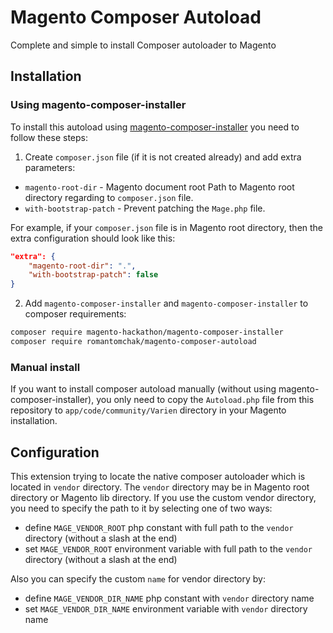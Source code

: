 # Magento Composer Autoload

Complete and simple to install Composer autoloader to Magento

## Installation

### Using magento-composer-installer

To install this autoload using [magento-composer-installer](https://github.com/Cotya/magento-composer-installer) you need to follow these steps:

1. Create `composer.json` file (if it is not created already) and add extra parameters:
 - `magento-root-dir` - Magento document root Path to Magento root directory regarding to `composer.json` file.
 - `with-bootstrap-patch` - Prevent patching the `Mage.php` file.

For example, if your `composer.json` file is in Magento root directory, then the extra configuration should look like this:
 ```json
 "extra": {
     "magento-root-dir": ".",
     "with-bootstrap-patch": false
 }
 ```

 2. Add `magento-composer-installer` and `magento-composer-installer` to composer requirements:

 ```sh
 composer require magento-hackathon/magento-composer-installer
 composer require romantomchak/magento-composer-autoload
 ```

### Manual install

If you want to install composer autoload manually (without using magento-composer-installer), you only need to copy the `Autoload.php` file from this repository to `app/code/community/Varien` directory in your Magento installation.

## Configuration

This extension trying to locate the native composer autoloader which is located in `vendor` directory. The `vendor` directory may be in Magento root directory or Magento lib directory.
If you use the custom vendor directory, you need to specify the path to it by selecting one of two ways:
 - define `MAGE_VENDOR_ROOT` php constant with full path to the `vendor` directory (without a slash at the end)
 - set `MAGE_VENDOR_ROOT` environment variable with full path to the `vendor` directory (without a slash at the end)


Also you can specify the custom `name` for vendor directory by:
 - define `MAGE_VENDOR_DIR_NAME` php constant with `vendor` directory name
 - set `MAGE_VENDOR_DIR_NAME` environment variable with `vendor` directory name
